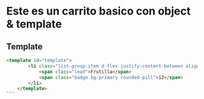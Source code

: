 # Este es un carrito basico con object & template

## Template

````html
<template id="template">
        <li class="list-group-item d-flex justify-content-between align-items-center">
            <span class="lead">Frutilla</span>
            <span class="badge bg-primary rounded-pill">12</span>
        </li>
    </template>
```